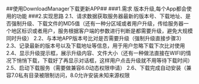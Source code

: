 ##使用DownloadManager下载更新APP##
###1.需求
版本升级,每个App都会使用的功能
###2.实现思路
2.1、请求数据获取服务器最新的版本号、下载地址、是否强制升级、下载文件的MD5值（还有一种分区域或者用户升级，传给服务器一个地区标识或者用户，服务根据客户端的参数进行判断是都需要升级，避免大规模同时升级）
2.2、与本地APP版本号比对是否需要升级（强制升级直接步骤3）
2.3、记录最新的版本号以及下载地址等信息，用于用户忽略下载下次比对使用
2.4、显示升级提示框，展示升级内容、文件大小（还有一种做法直接在WIFI的情况下悄悄下载，下载好了再显示对话框，这样用户点击升级就不用等待下载时间）
2.5、启动下载服务（需要做兼容6.0动态权限申请）
2.6、下载完成自动安装（兼容7.0私有目录被限制访问，8.0允许安装未知来源权限

